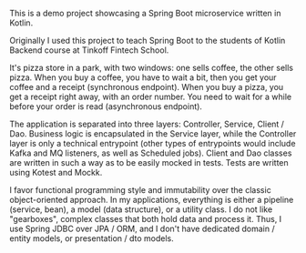 This is a demo project showcasing a Spring Boot microservice written in Kotlin.

Originally I used this project to teach Spring Boot to the students of Kotlin Backend course at Tinkoff Fintech School.

It's pizza store in a park, with two windows: one sells coffee, the other sells pizza. When you buy a coffee, you have
to wait a bit, then you get your coffee and a receipt (synchronous endpoint). When you buy a pizza, you get a receipt
right away, with an order number. You need to wait for a while before your order is read (asynchronous endpoint).

The application is separated into three layers: Controller, Service, Client / Dao. Business logic is encapsulated in the
Service layer, while the Controller layer is only a technical entrypoint (other types of entrypoints would include Kafka
and MQ listeners, as well as Scheduled jobs). Client and Dao classes are written in such a way as to be easily mocked in
tests. Tests are written using Kotest and Mockk.

I favor functional programming style and immutability over the classic object-oriented approach.
In my applications, everything is either a pipeline (service, bean), a model (data structure), or a utility class.
I do not like "gearboxes", complex classes that both hold data and process it.
Thus, I use Spring JDBC over JPA / ORM, and I don't have dedicated domain / entity models, or presentation / dto models.
